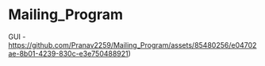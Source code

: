 # Mailing_Program

GUI - https://github.com/Pranav2259/Mailing_Program/assets/85480256/e04702ae-8b01-4239-830c-e3e750488921)
